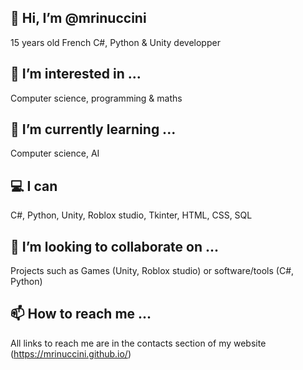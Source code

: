 ## 👋 Hi, I’m @mrinuccini
15 years old French C#, Python & Unity developper
## 👀 I’m interested in ...
Computer science, programming & maths
## 🌱 I’m currently learning ...
Computer science, AI
## 💻 I can
C#, Python, Unity, Roblox studio, Tkinter, HTML, CSS, SQL
## 💞️ I’m looking to collaborate on ...
Projects such as Games (Unity, Roblox studio) or software/tools (C#, Python) 
## 📫 How to reach me ...
All links to reach me are in the contacts section of my website (https://mrinuccini.github.io/) 
<!---
mrinuccini/mrinuccini is a ✨ special ✨ repository because its `README.md` (this file) appears on your GitHub profile.
You can click the Preview link to take a look at your changes.
--->
